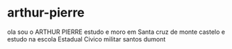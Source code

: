 # arthur-pierre
ola sou o ARTHUR PIERRE estudo e moro em Santa cruz de monte castelo e estudo na escola Estadual Civico militar santos dumont
